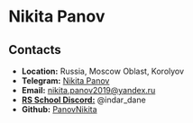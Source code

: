 # Nikita Panov

## Contacts

- **Location:** Russia, Moscow Oblast, Korolyov
- **Telegram:** [Nikita Panov](https://t.me/panov_web)
- **Email:** nikita.panov2019@yandex.ru
- **[RS School Discord:](https://discord.gg/PRADsJB)** @indar_dane
- **Github:** [PanovNikita](https://github.com/PanovNikita)